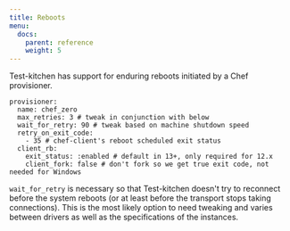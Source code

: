 ```yaml
---
title: Reboots
menu:
  docs:
    parent: reference
    weight: 5
---
```


Test-kitchen has support for enduring reboots initiated by a Chef provisioner. 

```
provisioner:
  name: chef_zero
  max_retries: 3 # tweak in conjunction with below
  wait_for_retry: 90 # tweak based on machine shutdown speed
  retry_on_exit_code:
    - 35 # chef-client's reboot scheduled exit status
  client_rb:
    exit_status: :enabled # default in 13+, only required for 12.x
    client_fork: false # don't fork so we get true exit code, not needed for Windows
```

`wait_for_retry` is necessary so that Test-kitchen doesn't try to reconnect before the system reboots (or at least before the transport stops taking connections).  This is the most likely option to need tweaking and varies between drivers as well as the specifications of the instances.
